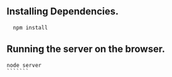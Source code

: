 ## Installing Dependencies.
  ``````
    npm install
  ``````

## Running the server on the browser.

  ````````
  node server
  ```````
